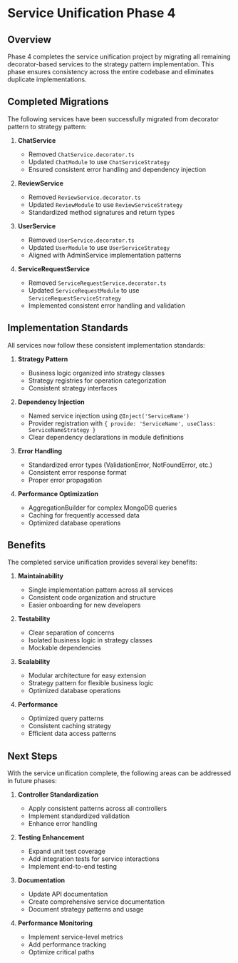 # Service Unification Phase 4

## Overview

Phase 4 completes the service unification project by migrating all remaining decorator-based services to the strategy pattern implementation. This phase ensures consistency across the entire codebase and eliminates duplicate implementations.

## Completed Migrations

The following services have been successfully migrated from decorator pattern to strategy pattern:

1. **ChatService**
   - Removed `ChatService.decorator.ts`
   - Updated `ChatModule` to use `ChatServiceStrategy`
   - Ensured consistent error handling and dependency injection

2. **ReviewService**
   - Removed `ReviewService.decorator.ts`
   - Updated `ReviewModule` to use `ReviewServiceStrategy`
   - Standardized method signatures and return types

3. **UserService**
   - Removed `UserService.decorator.ts`
   - Updated `UserModule` to use `UserServiceStrategy`
   - Aligned with AdminService implementation patterns

4. **ServiceRequestService**
   - Removed `ServiceRequestService.decorator.ts`
   - Updated `ServiceRequestModule` to use `ServiceRequestServiceStrategy`
   - Implemented consistent error handling and validation

## Implementation Standards

All services now follow these consistent implementation standards:

1. **Strategy Pattern**
   - Business logic organized into strategy classes
   - Strategy registries for operation categorization
   - Consistent strategy interfaces

2. **Dependency Injection**
   - Named service injection using `@Inject('ServiceName')`
   - Provider registration with `{ provide: 'ServiceName', useClass: ServiceNameStrategy }`
   - Clear dependency declarations in module definitions

3. **Error Handling**
   - Standardized error types (ValidationError, NotFoundError, etc.)
   - Consistent error response format
   - Proper error propagation

4. **Performance Optimization**
   - AggregationBuilder for complex MongoDB queries
   - Caching for frequently accessed data
   - Optimized database operations

## Benefits

The completed service unification provides several key benefits:

1. **Maintainability**
   - Single implementation pattern across all services
   - Consistent code organization and structure
   - Easier onboarding for new developers

2. **Testability**
   - Clear separation of concerns
   - Isolated business logic in strategy classes
   - Mockable dependencies

3. **Scalability**
   - Modular architecture for easy extension
   - Strategy pattern for flexible business logic
   - Optimized database operations

4. **Performance**
   - Optimized query patterns
   - Consistent caching strategy
   - Efficient data access patterns

## Next Steps

With the service unification complete, the following areas can be addressed in future phases:

1. **Controller Standardization**
   - Apply consistent patterns across all controllers
   - Implement standardized validation
   - Enhance error handling

2. **Testing Enhancement**
   - Expand unit test coverage
   - Add integration tests for service interactions
   - Implement end-to-end testing

3. **Documentation**
   - Update API documentation
   - Create comprehensive service documentation
   - Document strategy patterns and usage

4. **Performance Monitoring**
   - Implement service-level metrics
   - Add performance tracking
   - Optimize critical paths

